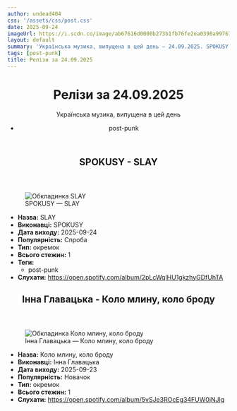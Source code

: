 ```yaml
---
author: undead404
css: '/assets/css/post.css'
date: 2025-09-24
imageUrl: https://i.scdn.co/image/ab67616d0000b273b1fb76fe2ea0390a99767ceb
layout: default
summary: 'Українська музика, випущена в цей день – 24.09.2025. SPOKUSY, Інна Главацька та інші'
tags: [post-punk]
title: Релізи за 24.09.2025
---
```


<main class="main-content">
  <header>
    <h1>Релізи за <time datetime="2025-09-24">24.09.2025</time></h1>
    <p class="summary">Українська музика, випущена в цей день</p>
      <ul class="tags">
          <li>post-punk</li>
      </ul>
  </header>
  <section class="releases">
    <article class="release">
      <header>
        <h2>
          SPOKUSY - SLAY
        </h2>
      </header>
      <figure>
        <img src="https://i.scdn.co/image/ab67616d0000b273b1fb76fe2ea0390a99767ceb" alt="Обкладинка SLAY">
        <figcaption>SPOKUSY — SLAY</figcaption>
      </figure>
      <ul>
        <li><strong>Назва:</strong> SLAY</li>
        <li><strong>Виконавці:</strong> SPOKUSY</li>
        <li><strong>Дата виходу:</strong> 2025-09-24</li>
        <li><strong>Популярність:</strong> Спроба</li>
        <li><strong>Тип:</strong> окремок</li>
        <li><strong>Всього стежин:</strong> 1</li>
            <li><strong>Теги:</strong>
            <ul class="tags">
                <li class="tag">post-punk</li>
            </ul>
            </li>
        <li><strong>Слухати:</strong> <a href="https://open.spotify.com/album/2pLcWqlHU1gkzhyGDfUhTA" target="_blank">https:&#x2F;&#x2F;open.spotify.com&#x2F;album&#x2F;2pLcWqlHU1gkzhyGDfUhTA</a></li>
      </ul>
    </article>
    <article class="release">
      <header>
        <h2>
          Інна Главацька - Коло млину, коло броду
        </h2>
      </header>
      <figure>
        <img src="https://i.scdn.co/image/ab67616d0000b273bc82afa89db802a93eea835a" alt="Обкладинка Коло млину, коло броду">
        <figcaption>Інна Главацька — Коло млину, коло броду</figcaption>
      </figure>
      <ul>
        <li><strong>Назва:</strong> Коло млину, коло броду</li>
        <li><strong>Виконавці:</strong> Інна Главацька</li>
        <li><strong>Дата виходу:</strong> 2025-09-23</li>
        <li><strong>Популярність:</strong> Новачок</li>
        <li><strong>Тип:</strong> окремок</li>
        <li><strong>Всього стежин:</strong> 1</li>
        <li><strong>Слухати:</strong> <a href="https://open.spotify.com/album/5vSJe3ROcEg34FUW0jNJlg" target="_blank">https:&#x2F;&#x2F;open.spotify.com&#x2F;album&#x2F;5vSJe3ROcEg34FUW0jNJlg</a></li>
      </ul>
    </article>
  </section>
</main>
